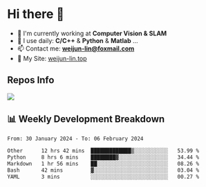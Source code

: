 # Hi there 👋

<!--
**Weijun-Lin/Weijun-Lin** is a ✨ _special_ ✨ repository because its `README.md` (this file) appears on your GitHub profile.

Here are some ideas to get you started:

- 🔭 I’m currently working on ...
- 🌱 I’m currently learning ...
- 👯 I’m looking to collaborate on ...
- 🤔 I’m looking for help with ...
- 💬 Ask me about ...
- 📫 How to reach me: ...
- 😄 Pronouns: ...
- ⚡ Fun fact: ...
-->

- 🏢 I'm currently working at **Computer Vision & SLAM**
- 🚀 I use daily: **C/C++** & **Python** & **Matlab** ...
- 📫 Contact me: **weijun-lin@foxmail.com**
- 🔗 My Site: [weijun-lin.top](https://weijun-lin.top/)

  

## Repos Info
![](https://github-readme-stats.vercel.app/api?username=Weijun-Lin&theme=cobalt)

## 📊 Weekly Development Breakdown

<!--START_SECTION:waka-->

```txt
From: 30 January 2024 - To: 06 February 2024

Other      12 hrs 42 mins  █████████████▒░░░░░░░░░░░   53.99 %
Python     8 hrs 6 mins    ████████▓░░░░░░░░░░░░░░░░   34.44 %
Markdown   1 hr 56 mins    ██░░░░░░░░░░░░░░░░░░░░░░░   08.26 %
Bash       42 mins         ▓░░░░░░░░░░░░░░░░░░░░░░░░   03.04 %
YAML       3 mins          ░░░░░░░░░░░░░░░░░░░░░░░░░   00.27 %
```

<!--END_SECTION:waka-->
